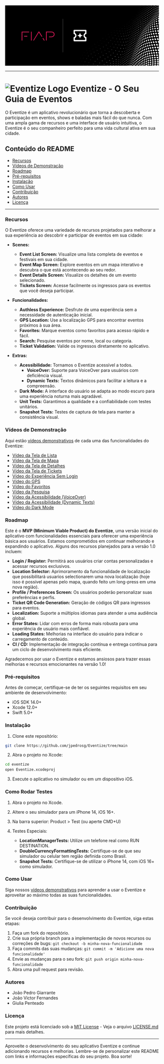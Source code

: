 ![Logo FIAP + Eventize](./cover.png)

---


# <img src="https://github.com/jpedrosg/Eventize/assets/57687819/bcb8ece6-3aa0-4dff-9171-39d4411cd793" alt="Eventize Logo" style="height: 25px;"> Eventize - O Seu Guia de Eventos          



O Eventize é um aplicativo revolucionário que torna a descoberta e participação em eventos, shows e baladas mais fácil do que nunca. Com uma ampla gama de recursos e uma interface de usuário intuitiva, o Eventize é o seu companheiro perfeito para uma vida cultural ativa em sua cidade.

## Conteúdo do README

- [Recursos](#recursos)
- [Vídeos de Demonstração](#vídeos-de-demonstração)
- [Roadmap](#roadmap)
- [Pré-requisitos](#pré-requisitos)
- [Instalação](#instalação)
- [Como Usar](#como-usar)
- [Contribuição](#contribuição)
- [Autores](#autores)
- [Licença](#licença)

---

### Recursos

O Eventize oferece uma variedade de recursos projetados para melhorar a sua experiência ao descobrir e participar de eventos em sua cidade:

- **Scenes:**
    - **Event List Screen:** Visualize uma lista completa de eventos e festivais em sua cidade.
    - **Event Map Screen:** Explore eventos em um mapa interativo e descubra o que está acontecendo ao seu redor.
    - **Event Details Screen:** Visualize os detalhes de um evento selecionado.
    - **Tickets Screen:** Acesse facilmente os ingressos para os eventos que você deseja participar.

- **Funcionalidades:**
    - **Authless Experience:** Desfrute de uma experiência sem a necessidade de autenticação inicial.
    - **GPS Location:** Use a localização GPS para encontrar eventos próximos à sua área.
    - **Favorites:** Marque eventos como favoritos para acesso rápido e fácil.
    - **Search:** Pesquise eventos por nome, local ou categoria.
    - **Ticket Validation:** Valide os ingressos diretamente no aplicativo.

- **Extras:**
    - **Acessibilidade:** Tornamos o Eventize acessível a todos.
        - **VoiceOver:** Suporte para VoiceOver para usuários com deficiência visual.
        - **Dynamic Texts:** Textos dinâmicos para facilitar a leitura e a compreensão.
    - **Dark Mode:** A interface do usuário se adapta ao modo escuro para uma experiência noturna mais agradável.
    - **Unit Tests:** Garantimos a qualidade e a confiabilidade com testes unitários.
    - **Snapshot Tests:** Testes de captura de tela para manter a consistência visual.

### Vídeos de Demonstração

Aqui estão [vídeos demonstrativos](https://1drv.ms/f/s!AsGKu1x-W3oTkNIAB7piAEx8JbjNgg?e=B7dQW7) de cada uma das funcionalidades do Eventize:

- [Vídeo da Tela de Lista](https://1drv.ms/v/s!AsGKu1x-W3oTkNIBHxEi_GnpWI9w6w?e=HLhKih)
- [Vídeo da Tela de Mapa](https://1drv.ms/v/s!AsGKu1x-W3oTkNICfxEDNam-fVPDyA?e=Pw10em)
- [Vídeo da Tela de Detalhes](https://1drv.ms/v/s!AsGKu1x-W3oTkNID9HdnBIi8KEK9Zg?e=RpzPmR)
- [Vídeo da Tela de Tickets](https://1drv.ms/v/s!AsGKu1x-W3oTkNIEPBDaEEa9ejeM0w?e=tyFlZw)
- [Vídeo do Experiência Sem Login](https://1drv.ms/v/s!AsGKu1x-W3oTkNIFDVKilCslz50TgQ?e=cjt3fe)
- [Vídeo do GPS](https://1drv.ms/v/s!AsGKu1x-W3oTkNIFDVKilCslz50TgQ?e=cjt3fe)
- [Vídeo do Favoritos](https://1drv.ms/v/s!AsGKu1x-W3oTkNIGsSdt3NCBPBkZJg?e=mv3rGv)
- [Vídeo da Pesquisa](https://1drv.ms/v/s!AsGKu1x-W3oTkNIHLjP2B4Q669yabQ?e=BcRmHA)
- [Vídeo da Acessibilidade (VoiceOver)](https://1drv.ms/v/s!AsGKu1x-W3oTkNIIcH2BmTao3hma4w?e=4rSDl5)
- [Vídeo da Acessibilidade (Dynamic Texts)](https://1drv.ms/v/s!AsGKu1x-W3oTkNIJEl8mMOpE5brdOQ?e=vxeh0G)
- [Vídeo do Dark Mode](https://1drv.ms/v/s!AsGKu1x-W3oTkNIKfukrD0s33PiI6w?e=JQsuMa)

### Roadmap

Este é o **MVP (Minimum Viable Product) do Eventize**, uma versão inicial do aplicativo com funcionalidades essenciais para oferecer uma experiência básica aos usuários. Estamos comprometidos em continuar melhorando e expandindo o aplicativo. Alguns dos recursos planejados para a versão 1.0 incluem:

- **Login / Register:** Permitirá aos usuários criar contas personalizadas e acessar recursos exclusivos.
- **Location Selector:** Aprimoramento da funcionalidade de localização que possibilitará usuarios selectionarem uma nova localização (hoje isso é possível apenas pelo mapa, quando feito um long-press em uma nova região).
- **Profile / Preferences Screen:** Os usuários poderão personalizar suas preferências e perfis.
- **Ticket QR Code Generation:** Geração de códigos QR para ingressos para eventos.
- **Localization:** Suporte a múltiplos idiomas para atender a uma audiência global.
- **Error States:** Lidar com erros de forma mais robusta para uma experiência de usuário mais confiável.
- **Loading States:** Melhorias na interface do usuário para indicar o carregamento de conteúdo.
- **CI / CD:** Implementação de integração contínua e entrega contínua para um ciclo de desenvolvimento mais eficiente.

Agradecemos por usar o Eventize e estamos ansiosos para trazer essas melhorias e recursos emocionantes na versão 1.0!


### Pré-requisitos

Antes de começar, certifique-se de ter os seguintes requisitos em seu ambiente de desenvolvimento:

- iOS SDK 14.0+
- Xcode 12.0+
- Swift 5.0+

### Instalação

1. Clone este repositório:

```bash
git clone https://github.com/jpedrosg/Eventize/tree/main
```

2. Abra o projeto no Xcode:

```bash
cd eventize
open Eventize.xcodeproj
```

3. Execute o aplicativo no simulador ou em um dispositivo iOS.

### Como Rodar Testes
1. Abra o projeto no Xcode.

2. Altere o seu simulador para um iPhone 14, iOS 16+.

3. Na barra superior: Product > Test (ou aperte CMD+U)

4. Testes Especiais:
   - **LocationManagerTests:** Utilize um telefone real como RUN DESTINATION.
   - **DoubleCurrencyFormattingTests:** Certifique-se de que seu simulador ou celular tem região definida como Brasil.
   - **Snapshot Tests:** Certifique-se de utilizar o iPhone 14, com iOS 16+ como simulador.

### Como Usar

Siga nossos [vídeos demonstrativos](#vídeos-de-demonstração) para aprender a usar o Eventize e aproveitar ao máximo todas as suas funcionalidades.

### Contribuição

Se você deseja contribuir para o desenvolvimento do Eventize, siga estas etapas:

1. Faça um fork do repositório.
2. Crie sua própria branch para a implementação de novos recursos ou correções de bugs: `git checkout -b minha-nova-funcionalidade`
3. Faça commits das suas mudanças: `git commit -m 'Adicione uma nova funcionalidade'`
4. Envie as mudanças para o seu fork: `git push origin minha-nova-funcionalidade`
5. Abra uma pull request para revisão.

### Autores

- João Pedro Giarrante
- João Victor Fernandes
- Giulia Penteado

### Licença

Este projeto está licenciado sob a [MIT License](https://choosealicense.com/licenses/mit/) - Veja o arquivo [LICENSE.md](LICENSE.md) para mais detalhes.

---

Aproveite o desenvolvimento do seu aplicativo Eventize e continue adicionando recursos e melhorias. Lembre-se de personalizar este README com links e informações específicas do seu projeto. Boa sorte!
